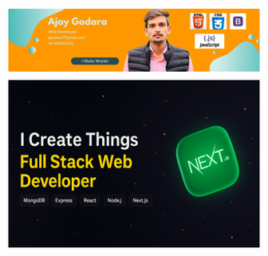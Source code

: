 <!--
**AjayGodara2417/AjayGodara2417** is a ✨ _special_ ✨ repository because its `README.md` (this file) appears on your GitHub profile.

Here are some ideas to get you started:

- 🔭 I’m currently working on ...
- 🌱 I’m currently learning ...
- 👯 I’m looking to collaborate on ...
- 🤔 I’m looking for help with ...
- 💬 Ask me about ...
- 📫 How to reach me: ...
- 😄 Pronouns: ...
- ⚡ Fun fact: ...
-->
![2](https://github.com/AjayGodara2417/AjayGodara2417/blob/main/banner.png)

![2](https://github.com/AjayGodara2417/AjayGodara2417/blob/main/nextBanner.png)
